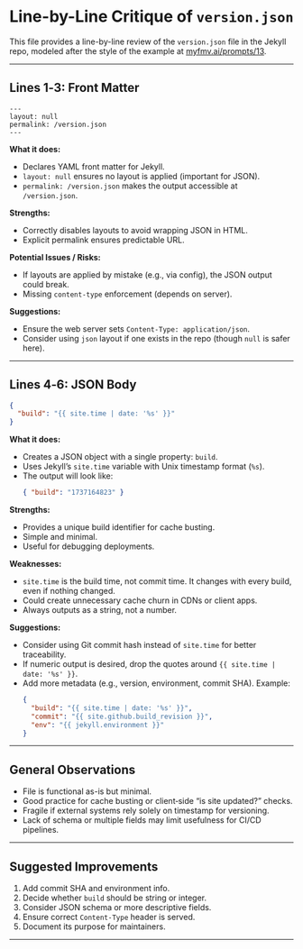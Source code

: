 # Line-by-Line Critique of `version.json`

This file provides a line-by-line review of the `version.json` file in the Jekyll repo, modeled after the style of the example at [myfmv.ai/prompts/13](https://myfmv.ai/prompts/13).

---

## Lines 1‑3: Front Matter

```liquid
---
layout: null
permalink: /version.json
---
```

**What it does:**  
- Declares YAML front matter for Jekyll.  
- `layout: null` ensures no layout is applied (important for JSON).  
- `permalink: /version.json` makes the output accessible at `/version.json`.

**Strengths:**  
- Correctly disables layouts to avoid wrapping JSON in HTML.  
- Explicit permalink ensures predictable URL.

**Potential Issues / Risks:**  
- If layouts are applied by mistake (e.g., via config), the JSON output could break.  
- Missing `content-type` enforcement (depends on server).

**Suggestions:**  
- Ensure the web server sets `Content-Type: application/json`.  
- Consider using `json` layout if one exists in the repo (though `null` is safer here).

---

## Lines 4‑6: JSON Body

```json
{
  "build": "{{ site.time | date: '%s' }}"
}
```

**What it does:**  
- Creates a JSON object with a single property: `build`.  
- Uses Jekyll’s `site.time` variable with Unix timestamp format (`%s`).  
- The output will look like:  
  ```json
  { "build": "1737164823" }
  ```

**Strengths:**  
- Provides a unique build identifier for cache busting.  
- Simple and minimal.  
- Useful for debugging deployments.

**Weaknesses:**  
- `site.time` is the build time, not commit time. It changes with every build, even if nothing changed.  
- Could create unnecessary cache churn in CDNs or client apps.  
- Always outputs as a string, not a number.

**Suggestions:**  
- Consider using Git commit hash instead of `site.time` for better traceability.  
- If numeric output is desired, drop the quotes around `{{ site.time | date: '%s' }}`.  
- Add more metadata (e.g., version, environment, commit SHA). Example:  
  ```json
  {
    "build": "{{ site.time | date: '%s' }}",
    "commit": "{{ site.github.build_revision }}",
    "env": "{{ jekyll.environment }}"
  }
  ```

---

## General Observations

- File is functional as-is but minimal.  
- Good practice for cache busting or client‑side “is site updated?” checks.  
- Fragile if external systems rely solely on timestamp for versioning.  
- Lack of schema or multiple fields may limit usefulness for CI/CD pipelines.

---

## Suggested Improvements

1. Add commit SHA and environment info.  
2. Decide whether `build` should be string or integer.  
3. Consider JSON schema or more descriptive fields.  
4. Ensure correct `Content-Type` header is served.  
5. Document its purpose for maintainers.

---
